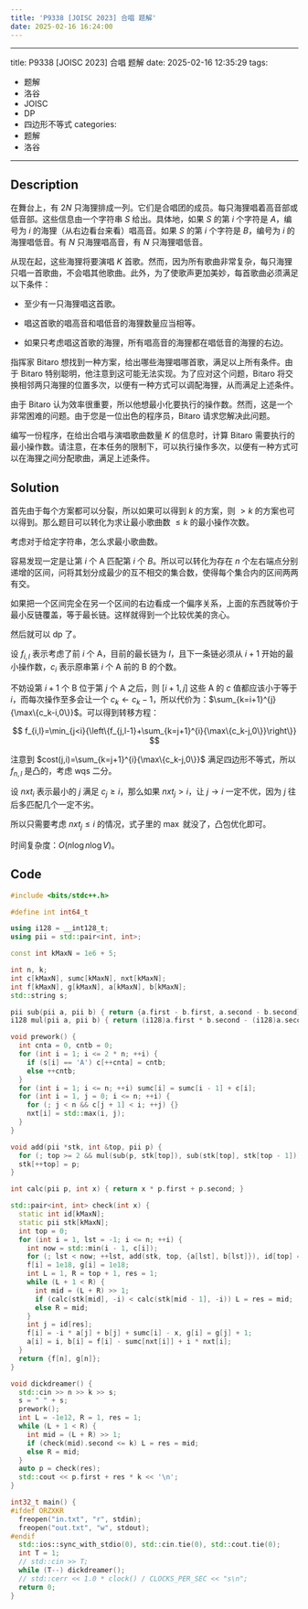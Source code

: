 ```yaml
---
title: 'P9338 [JOISC 2023] 合唱 题解'
date: 2025-02-16 16:24:00
---
```


---
title: P9338 [JOISC 2023] 合唱 题解
date: 2025-02-16 12:35:29
tags:
- 题解
- 洛谷
- JOISC
- DP
- 四边形不等式
categories:
- 题解
- 洛谷
---
## Description

在舞台上，有 $2N$ 只海狸排成一列。它们是合唱团的成员。每只海狸唱着高音部或低音部。这些信息由一个字符串 $S$ 给出。具体地，如果 $S$ 的第 $i$ 个字符是 $A$，编号为 $i$ 的海狸（从右边看台来看）唱高音。如果 $S$ 的第 $i$ 个字符是 $B$，编号为 $i$ 的海狸唱低音。有 $N$ 只海狸唱高音，有 $N$ 只海狸唱低音。

从现在起，这些海狸将要演唱 $K$ 首歌。然而，因为所有歌曲非常复杂，每只海狸只唱一首歌曲，不会唱其他歌曲。此外，为了使歌声更加美妙，每首歌曲必须满足以下条件：

+ 至少有一只海狸唱这首歌。

+ 唱这首歌的唱高音和唱低音的海狸数量应当相等。

+ 如果只考虑唱这首歌的海狸，所有唱高音的海狸都在唱低音的海狸的右边。

指挥家 Bitaro 想找到一种方案，给出哪些海狸唱哪首歌，满足以上所有条件。由于 Bitaro 特别聪明，他注意到这可能无法实现。为了应对这个问题，Bitaro 将交换相邻两只海狸的位置多次，以便有一种方式可以调配海狸，从而满足上述条件。

由于 Bitaro 认为效率很重要，所以他想最小化要执行的操作数。然而，这是一个非常困难的问题。由于您是一位出色的程序员，Bitaro 请求您解决此问题。

编写一份程序，在给出合唱与演唱歌曲数量 $K$ 的信息时，计算 Bitaro 需要执行的最小操作数。请注意，在本任务的限制下，可以执行操作多次，以便有一种方式可以在海狸之间分配歌曲，满足上述条件。

## Solution

首先由于每个方案都可以分裂，所以如果可以得到 $k$ 的方案，则 $>k$ 的方案也可以得到。那么题目可以转化为求让最小歌曲数 $\leq k$ 的最小操作次数。

考虑对于给定字符串，怎么求最小歌曲数。

容易发现一定是让第 $i$ 个 A 匹配第 $i$ 个 $B$。所以可以转化为存在 $n$ 个左右端点分别递增的区间，问将其划分成最少的互不相交的集合数，使得每个集合内的区间两两有交。

如果把一个区间完全在另一个区间的右边看成一个偏序关系，上面的东西就等价于最小反链覆盖，等于最长链。这样就得到一个比较优美的贪心。

然后就可以 dp 了。

设 $f_{i,l}$ 表示考虑了前 $i$ 个 A，目前的最长链为 $l$，且下一条链必须从 $i+1$ 开始的最小操作数，$c_i$ 表示原串第 $i$ 个 A 前的 B 的个数。

不妨设第 $i+1$ 个 B 位于第 $j$ 个 A 之后，则 $[i+1,j]$ 这些 A 的 $c$ 值都应该小于等于 $i$，而每次操作至多会让一个 $c_k\leftarrow c_k-1$，所以代价为：$\sum_{k=i+1}^{j}{\max\{c_k-i,0\}}$。可以得到转移方程：

$$
f_{i,l}=\min_{j<i}{\left\{f_{j,l-1}+\sum_{k=j+1}^{i}{\max\{c_k-j,0\}}\right\}}
$$

注意到 $cost(j,i)=\sum_{k=j+1}^{i}{\max\{c_k-j,0\}}$ 满足四边形不等式，所以 $f_{n,l}$ 是凸的，考虑 wqs 二分。

设 $nxt_i$ 表示最小的 $j$ 满足 $c_j\geq i$，那么如果 $nxt_j>i$，让 $j\to i$ 一定不优，因为 $j$ 往后多匹配几个一定不劣。

所以只需要考虑 $nxt_j\leq i$ 的情况，式子里的 $\max$ 就没了，凸包优化即可。

时间复杂度：$O(n\log n\log V)$。

## Code

```cpp
#include <bits/stdc++.h>

#define int int64_t

using i128 = __int128_t;
using pii = std::pair<int, int>;

const int kMaxN = 1e6 + 5;

int n, k;
int c[kMaxN], sumc[kMaxN], nxt[kMaxN];
int f[kMaxN], g[kMaxN], a[kMaxN], b[kMaxN];
std::string s;

pii sub(pii a, pii b) { return {a.first - b.first, a.second - b.second}; }
i128 mul(pii a, pii b) { return (i128)a.first * b.second - (i128)a.second * b.first; }

void prework() {
  int cnta = 0, cntb = 0;
  for (int i = 1; i <= 2 * n; ++i) {
    if (s[i] == 'A') c[++cnta] = cntb;
    else ++cntb;
  }
  for (int i = 1; i <= n; ++i) sumc[i] = sumc[i - 1] + c[i];
  for (int i = 1, j = 0; i <= n; ++i) {
    for (; j < n && c[j + 1] < i; ++j) {}
    nxt[i] = std::max(i, j);
  }
}

void add(pii *stk, int &top, pii p) {
  for (; top >= 2 && mul(sub(p, stk[top]), sub(stk[top], stk[top - 1])) >= 0; --top) {}
  stk[++top] = p;
}

int calc(pii p, int x) { return x * p.first + p.second; }

std::pair<int, int> check(int x) {
  static int id[kMaxN];
  static pii stk[kMaxN];
  int top = 0;
  for (int i = 1, lst = -1; i <= n; ++i) {
    int now = std::min(i - 1, c[i]);
    for (; lst < now; ++lst, add(stk, top, {a[lst], b[lst]}), id[top] = lst) {}
    f[i] = 1e18, g[i] = 1e18;
    int L = 1, R = top + 1, res = 1;
    while (L + 1 < R) {
      int mid = (L + R) >> 1;
      if (calc(stk[mid], -i) < calc(stk[mid - 1], -i)) L = res = mid;
      else R = mid;
    }
    int j = id[res];
    f[i] = -i * a[j] + b[j] + sumc[i] - x, g[i] = g[j] + 1;
    a[i] = i, b[i] = f[i] - sumc[nxt[i]] + i * nxt[i];
  }
  return {f[n], g[n]};
}

void dickdreamer() {
  std::cin >> n >> k >> s;
  s = " " + s;
  prework();
  int L = -1e12, R = 1, res = 1;
  while (L + 1 < R) {
    int mid = (L + R) >> 1;
    if (check(mid).second <= k) L = res = mid;
    else R = mid;
  }
  auto p = check(res);
  std::cout << p.first + res * k << '\n';
}

int32_t main() {
#ifdef ORZXKR
  freopen("in.txt", "r", stdin);
  freopen("out.txt", "w", stdout);
#endif
  std::ios::sync_with_stdio(0), std::cin.tie(0), std::cout.tie(0);
  int T = 1;
  // std::cin >> T;
  while (T--) dickdreamer();
  // std::cerr << 1.0 * clock() / CLOCKS_PER_SEC << "s\n";
  return 0;
}
```
